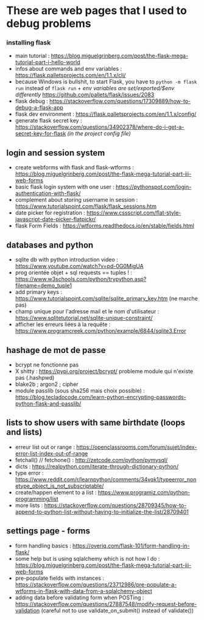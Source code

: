# These are web pages that I used to debug problems

### installing flask
- main tutorial : https://blog.miguelgrinberg.com/post/the-flask-mega-tutorial-part-i-hello-world
- infos about commands and env variables : https://flask.palletsprojects.com/en/1.1.x/cli/
- because Windows is bullshit, to start Flask, you have to `python -m flask run` instead of `flask run` *+ env variables are set/exported/$env differently* https://github.com/pallets/flask/issues/2083
- flask debug : https://stackoverflow.com/questions/17309889/how-to-debug-a-flask-app
- flask dev environment : https://flask.palletsprojects.com/en/1.1.x/config/
- generate flask secret key : https://stackoverflow.com/questions/34902378/where-do-i-get-a-secret-key-for-flask *(in the project config file)*

## login and session system
- create webforms with flask and flask-wtforms : https://blog.miguelgrinberg.com/post/the-flask-mega-tutorial-part-iii-web-forms
- basic flask login system with one user : https://pythonspot.com/login-authentication-with-flask/
- complement about storing username in session : https://www.tutorialspoint.com/flask/flask_sessions.htm
- date picker for registration : https://www.cssscript.com/flat-style-javascript-date-picker-flatpickr/
- flask Form Fields : https://wtforms.readthedocs.io/en/stable/fields.html

## databases and python
- sqlite db with python introduction video : https://www.youtube.com/watch?v=pd-0G0MigUA
- prog orientée objet + sql requests == tuples ! :  https://www.w3schools.com/python/trypython.asp?filename=demo_tuple1
- add primary keys : https://www.tutorialspoint.com/sqlite/sqlite_primary_key.htm (ne marche pas)
- champ unique pour l'adresse mail et le nom d'utilisateur : https://www.sqlitetutorial.net/sqlite-unique-constraint/
- afficher les erreurs liées à la requête : https://www.programcreek.com/python/example/6844/sqlite3.Error

## hashage de mot de passe
- bcrypt ne fonctionne pas
- X shitty : https://pypi.org/project/bcrypt/ probleme module qui n'existe pas (.hashpwd)
- blake2b ; argon2 ; cipher
- module passlib (sous sha256 mais choix possible) : https://blog.tecladocode.com/learn-python-encrypting-passwords-python-flask-and-passlib/

## lists to show users with same birthdate (loops and lists)
- erreur list out or range : https://openclassrooms.com/forum/sujet/index-error-list-index-out-of-range
- fetchall() // fetchone() : http://zetcode.com/python/pymysql/
- dicts : https://realpython.com/iterate-through-dictionary-python/
- type error : https://www.reddit.com/r/learnpython/comments/34vqk1/typeerror_nonetype_object_is_not_subscriptable/
- create/happen element to a list : https://www.programiz.com/python-programming/list
- more lists : https://stackoverflow.com/questions/28709345/how-to-append-to-python-list-without-having-to-initialize-the-list/28709401

## settings page - forms
- form handling basics : https://overiq.com/flask-101/form-handling-in-flask/
- some help but is using sqlalchemy which is not how I do : https://blog.miguelgrinberg.com/post/the-flask-mega-tutorial-part-iii-web-forms
- pre-populate fields with instances : https://stackoverflow.com/questions/23712986/pre-populate-a-wtforms-in-flask-with-data-from-a-sqlalchemy-object
- adding data before validating form when POSTing : https://stackoverflow.com/questions/27887548/modify-request-before-validation (careful not to use validate_on_submit() instead of validate())